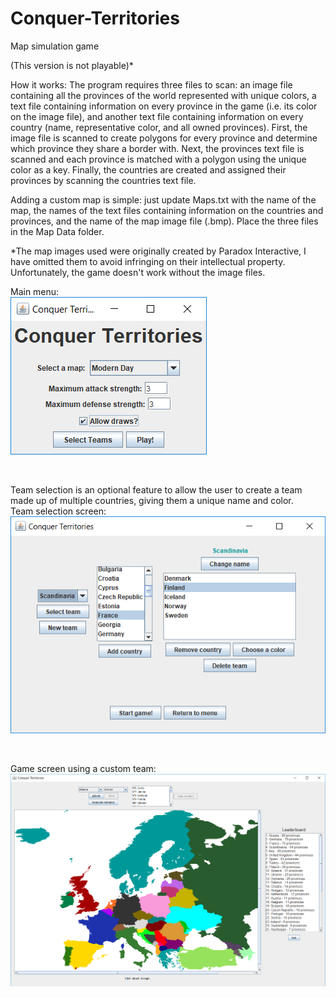 # Conquer-Territories
Map simulation game  

(This version is not playable)*

How it works:  The program requires three files to scan: an image file containing all the provinces of the world represented with unique colors, a text file containing information on every province in the game (i.e. its color on the image file), and another text file containing information on every country (name, representative color, and all owned provinces). First, the image file is scanned to create polygons for every province and determine which province they share a border with. Next, the provinces text file is scanned and each province is matched with a polygon using the unique color as a key. Finally, the countries are created and assigned their provinces by scanning the countries text file.  

Adding a custom map is simple: just update Maps.txt with the name of the map, the names of the text files containing information on the countries and provinces, and the name of the map image file (.bmp). Place the three files in the Map Data folder.

*The map images used were originally created by Paradox Interactive, I have omitted them to avoid infringing on their intellectual property. Unfortunately, the game doesn't work without the image files.

Main menu:  
![MainMenu](https://github.com/DM126/Conquer-Territories/blob/master/sample%20images/mainMenu.png)

<br/>

Team selection is an optional feature to allow the user to create a team made up of multiple countries, giving them a unique name and color.  
Team selection screen:  
![TeamSelect](https://github.com/DM126/Conquer-Territories/blob/master/sample%20images/teamSelect.png)

<br/>

Game screen using a custom team:  
![SampleGame](https://github.com/DM126/Conquer-Territories/blob/master/sample%20images/sampleGame.png)
